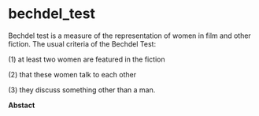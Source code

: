 # bechdel_test
Bechdel test is a measure of the representation of women in film and other fiction. The usual criteria of the Bechdel Test:

(1) at least two women are featured in the fiction

(2) that these women talk to each other

(3) they discuss something other than a man.



**Abstact**
